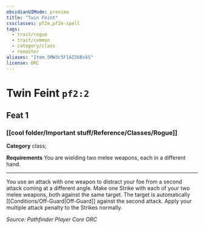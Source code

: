 ```yaml
---
obsidianUIMode: preview
title: "Twin Feint"
cssclasses: pf2e,pf2e-spell
tags:
  - trait/rogue
  - trait/common
  - category/class
  - remaster
aliases: "Item.SMW3c5F1AI56Bs6S"
license: ORC
---
```

# Twin Feint `pf2:2`
## Feat 1
### [[cool folder/Important stuff/Reference/Classes/Rogue]]

**Category** class; 




**Requirements** You are wielding two melee weapons, each in a different hand.

* * *

You use an attack with one weapon to distract your foe from a second attack coming at a different angle. Make one Strike with each of your two melee weapons, both against the same target. The target is automatically [[Conditions/Off-Guard|Off-Guard]] against the second attack. Apply your multiple attack penalty to the Strikes normally.

*Source: Pathfinder Player Core*
*ORC*